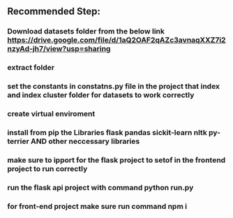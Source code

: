 ## Recommended Step:
### Download datasets folder from the below link https://drive.google.com/file/d/1aQ2OAF2qAZc3avnaqXXZ7i2nzyAd-jh7/view?usp=sharing
### extract folder
### set the constants in constatns.py file in the project that index and index cluster folder for datasets to work correctly
### create virtual enviroment
### install from pip the Libraries flask pandas sickit-learn nltk py-terrier AND other neccessary libraries
### make sure to ipport for the flask project to setof in the frontend project to run correctly
### run the flask api project with command python run.py
### for front-end project make sure run command npm i
